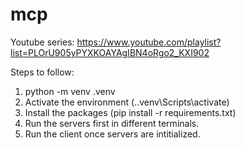 # mcp

Youtube series: https://www.youtube.com/playlist?list=PLOrU905yPYXKOAYAgIBN4oRgo2_KXI902

Steps to follow:
1. python -m venv .venv
2. Activate the environment (.\.venv\Scripts\activate)
3. Install the packages (pip install -r requirements.txt)
4. Run the servers first in different terminals.
5. Run the client once servers are intitialized.
